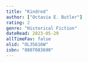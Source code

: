 ```yaml
---
title: "Kindred"
author: ["Octavia E. Butler"]
rating: 2
genre: "Historical Fiction"
dateRead: 2023-05-29
allTimeFav: false
olid: "OL35616W"
isbn: "0807083690"
---
```

